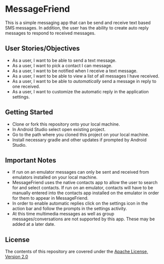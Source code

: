 # MessageFriend

This is a simple messaging app that can be send and receive text based SMS messages. In addition, the user has the ability to create auto reply messages to respond to received messages. 

## User Stories/Objectives

- As a user, I want to be able to send a text message.
- As a user, I want to pick a contact I can message.
- As a user, I want to be notified when I receive a text message.
- As a user, I want to be able to view a list of all messages I have received.
- As a user, I want to be able to *automatically* send a message in reply to one received.
- As a user, I want to customize the automatic reply in the application settings.

## Getting Started

- Clone or fork this repository onto your local machine.
- In Android Studio select open existing project.
- Go to the path where you cloned this project on your local machine.
- Install necessary gradle and other updates if prompted by Android Studio.

## Important Notes
- If run on an emulator messages can only be sent and received from emulators installed on your local machine. 
- MessageFriend uses the native contacts app to allow the user to search for and select contacts. If run on an emulator, contacts will have to be manually entered into the contacts app installed on the emulator in order for them to appear in MessageFriend.
- In order to enable automatic replies click on the settings icon in the action bar and follow the prompts in the settings activity.
- At this time multimedia messages as well as group messages/conversations are not supported by this app. These may be added at a later date.

## License
The contents of this repository are covered under the [Apache License, Version 2.0](messageFriend/LICENSE)
